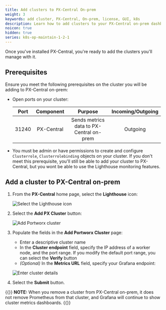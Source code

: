 ```yaml
---
title: Add clusters to PX-Central On-prem
weight: 3
keywords: add cluster, PX-Central, On-prem, license, GUI, k8s
description: Learn how to add clusters to your PX-Central on-prem dashboard.
noicon: true
hidden: true
series: k8s-op-maintain-1-2-1
---
```


Once you've installed PX-Central, you're ready to add the clusters you'll manage with it.

## Prerequisites

Ensure you meet the following prerequisites on the cluster you will be adding to PX-Central on-prem:

* Open ports on your cluster:

    | Port | Component | Purpose | Incoming/Outgoing |
    | :---: |:---:|:---:|:---:|
    | 31240 | PX-Central | Sends metrics data to PX-Central on-prem | Outgoing |

* You must be admin or have permissions to create and configure `Clusterrole`, `Clusterrolebinding` objects on your cluster. If you don't meet this prerequisite, you'll still be able to add your cluster to PX-Central, but you wont be able to use the Lighthouse monitoring features.

## Add a cluster to PX-Central on-prem

1. From the **PX-Central** home page, select the **Lighthouse** icon:

    ![Select the Lighthouse icon](/img/select-the-lighthouse-icon.png)

2. Select the **Add PX Cluster** button:

    ![Add Portworx cluster](/img/add-portworx-cluster.png)

3. Populate the fields in the **Add Portworx Cluster** page:

    * Enter a descriptive cluster name
    * In the **Cluster endpoint** field, specify the IP address of a worker node, and the port range. If you modify the default port range, you can select the **Verify** button
    * _(Optional)_ In the **Metrics URL** field, specify your Grafana endpoint:

    ![Enter cluster details](/img/enter-cluster-details.png)

4. Select the **Submit** button.

<!-- The following note looks out of place. Shall we move it to the "Uninstall PX-Central on-premises" section? -->

{{<info>}}
**NOTE:** When you remove a cluster from PX-Central on-prem, it does not remove Prometheus from that cluster, and Grafana will continue to show cluster metrics dashboards.
{{</info>}}
